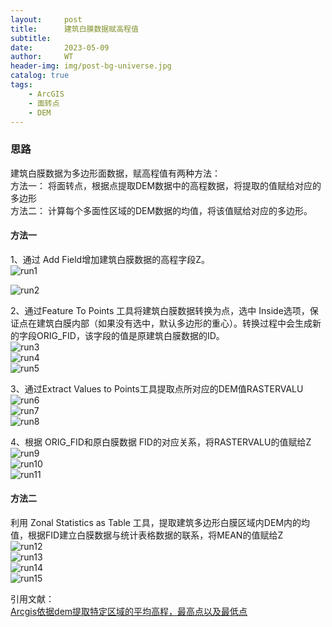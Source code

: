 ```yaml
---
layout:     post
title:      建筑白膜数据赋高程值
subtitle:   
date:       2023-05-09
author:     WT
header-img: img/post-bg-universe.jpg
catalog: true
tags:
    - ArcGIS
    - 面转点  
    - DEM   
---
```


### 思路
建筑白膜数据为多边形面数据，赋高程值有两种方法：  
方法一： 将面转点，根据点提取DEM数据中的高程数据，将提取的值赋给对应的多边形  
方法二： 计算每个多面性区域的DEM数据的均值，将该值赋给对应的多边形。  
 
#### 方法一
1、通过 Add Field增加建筑白膜数据的高程字段Z。  
![run1](http://www.spatial.pro/img/DEMPlus_1.png)  

![run2](http://www.spatial.pro/img/DEMPlus_2.png)  

2、通过Feature To Points 工具将建筑白膜数据转换为点，选中 Inside选项，保证点在建筑白膜内部（如果没有选中，默认多边形的重心）。转换过程中会生成新的字段ORIG_FID，该字段的值是原建筑白膜数据的ID。  
![run3](http://www.spatial.pro/img/DEMPlus_3.png)  
![run4](http://www.spatial.pro/img/DEMPlus_4.png)  
![run5](http://www.spatial.pro/img/DEMPlus_5.png)    

3、通过Extract Values to Points工具提取点所对应的DEM值RASTERVALU  
![run6](http://www.spatial.pro/img/DEMPlus_6.png)    
![run7](http://www.spatial.pro/img/DEMPlus_7.png)    
![run8](http://www.spatial.pro/img/DEMPlus_8.png)  
  
4、根据 ORIG_FID和原白膜数据 FID的对应关系，将RASTERVALU的值赋给Z  
![run9](http://www.spatial.pro/img/DEMPlus_9.png)    
![run10](http://www.spatial.pro/img/DEMPlus_10.png)    
![run11](http://www.spatial.pro/img/DEMPlus_11.png)  


#### 方法二  
利用 Zonal Statistics as Table 工具，提取建筑多边形白膜区域内DEM内的均值，根据FID建立白膜数据与统计表格数据的联系，将MEAN的值赋给Z   
![run12](http://www.spatial.pro/img/DEMPlus_12.png)      
![run13](http://www.spatial.pro/img/DEMPlus_13.png)      
![run14](http://www.spatial.pro/img/DEMPlus_14.png)    
![run15](http://www.spatial.pro/img/DEMPlus_15.png)     


引用文献：  
[Arcgis依据dem提取特定区域的平均高程，最高点以及最低点](https://www.ixxin.cn/2017/01/19/arcgishuoqumeandem/)   
 

